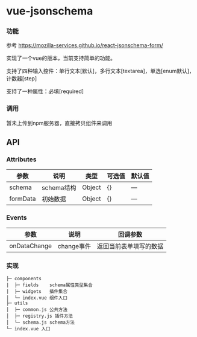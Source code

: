 # vue-jsonschema

### 功能
参考 https://mozilla-services.github.io/react-jsonschema-form/

实现了一个vue的版本，当前支持简单的功能。

支持了四种输入控件：单行文本[默认]，多行文本[textarea]，单选[enum默认]，计数器[step]

支持了一种属性：必填[required]


### 调用
暂未上传到npm服务器，直接拷贝组件来调用

## API

### Attributes
| 参数          | 说明            | 类型            | 可选值                 | 默认值   |
|------------- |---------------- |---------------- |---------------------- |-------- |
| schema       | schema结构       | Object         |          {}           |    —    |
| formData     | 初始数据          | Object         |         {}             |     —    |

### Events
| 参数          | 说明            | 回调参数           |
|------------- |---------------- |---------------- |
| onDataChange | change事件       | 返回当前表单填写的数据   |

### 实现
```
├─ components
|  ├─ fields    schema属性类型集合
|  ├─ widgets   插件集合
│  └─ index.vue 组件入口
├─ utils
│  ├─ common.js 公共方法
│  ├─ registry.js 插件方法
│  └─ schema.js schema方法
└─ index.vue 入口
```
